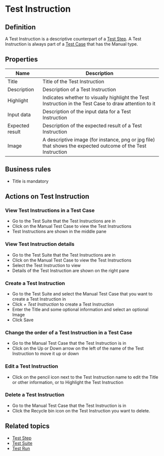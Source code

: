 # Test Instruction

## Definition

A Test Instruction is a descriptive counterpart of a [Test Step](test-step). A Test Instruction is always part of a [Test Case](test-case) that has the Manual type.

## Properties
| Name | Description |
| ----------- | ----------- |
| Title | Title of the Test Instruction |
| Description | Description of a Test Instruction |
| Highlight | Indicates whether to visually highlight the Test Instruction in the Test Case to draw attention to it |
| Input data | Description of the input data for a Test Instruction |
| Expected result | Description of the expected result of a Test Instruction |
| Image | A descriptive image (for instance, png or jpg file) that shows the expected outcome of the Test Instruction |

## Business rules
- Title is mandatory

## Actions on Test Instruction

### View Test Instructions in a Test Case
- Go to the Test Suite that the Test Instructions are in
- Click on the Manual Test Case to view the Test Instructions
- Test Instructions are shown in the middle pane

### View Test Instruction details
- Go to the Test Suite that the Test Instructions are in
- Click on the Manual Test Case to view the Test Instructions
- Select the Test Instruction to view
- Details of the Test Instruction are shown on the right pane

### Create a Test Instruction 
- Go to the Test Suite and select the Manual Test Case that you want to create a Test Instruction in
- Click *+ Test Instruction* to create a Test Instruction
- Enter the Title and some optional information and select an optional Image
- Click Save

### Change the order of a Test Instruction in a Test Case
- Go to the Manual Test Case that the Test Instruction is in
- Click on the Up or Down arrow on the left of the name of the Test Instruction to move it up or down

### Edit a Test Instruction
- Click on the pencil icon next to the Test Instruction name to edit the Title or other information, or to Highlight the Test Instruction

### Delete a Test Instruction
- Go to the Manual Test Case that the Test Instruction is in
- Click the Recycle bin icon on the Test Instruction you want to delete.

## Related topics
- [Test Step](test-step)
- [Test Suite](test-suite)
- [Test Run](test-run)